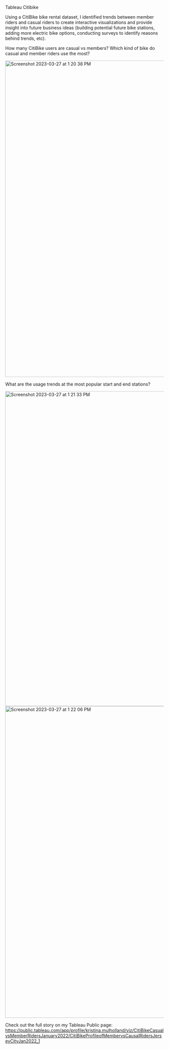Tableau Citibike

Using a CitiBike bike rental dataset, I identified trends between member riders and casual riders to create interactive visualizations and provide insight into future business ideas (building potential future bike stations, adding more electric bike options, conducting surveys to identify reasons behind trends, etc).



How many CitiBike users are casual vs members?
Which kind of bike do casual and member riders use the most?


<img width="1006" alt="Screenshot 2023-03-27 at 1 20 38 PM" src="https://user-images.githubusercontent.com/105945908/228018461-f4730bcc-a1eb-4a98-b27d-b99daf39d363.png">







What are the usage trends at the most popular start and end stations?



<img width="1001" alt="Screenshot 2023-03-27 at 1 21 33 PM" src="https://user-images.githubusercontent.com/105945908/228018665-dfb128fd-3bde-42ed-aa17-7f7865b866dd.png">



<img width="991" alt="Screenshot 2023-03-27 at 1 22 06 PM" src="https://user-images.githubusercontent.com/105945908/228018722-39757099-7288-4136-b968-650b7df17a22.png">



Check out the full story on my Tableau Public page:
https://public.tableau.com/app/profile/kristina.mulholland/viz/CitiBikeCasualvsMemberRidersJanuary2022/CitiBikeProfileofMembervsCausalRidersJerseyCityJan2022_1

